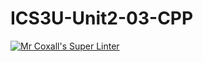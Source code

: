 # ICS3U-Unit2-03-CPP

[![Mr Coxall's Super Linter](https://github.com/Emmanuel-Fofeyin/ICS3U-Unit2-03-CPP/workflows/Mr%20Coxall's%20Super%20Linter/badge.svg)](https://github.com/Emmanuel-Fofeyin/ICS3U-Unit2-03-CPP/actions/)

